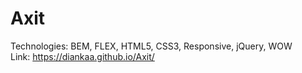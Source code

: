 # Axit
Technologies: BEM, FLEX, HTML5, CSS3,  Responsive, jQuery, WOW                                  
Link: https://diankaa.github.io/Axit/
